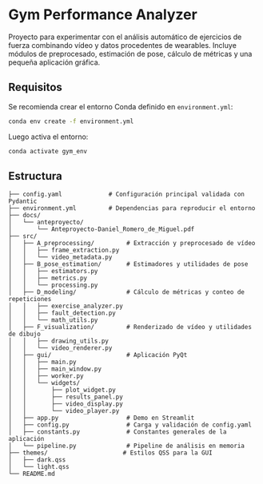 # Gym Performance Analyzer

Proyecto para experimentar con el análisis automático de ejercicios de fuerza combinando vídeo y datos procedentes de wearables. Incluye módulos de preprocesado, estimación de pose, cálculo de métricas y una pequeña aplicación gráfica.

## Requisitos

Se recomienda crear el entorno Conda definido en `environment.yml`:

```bash
conda env create -f environment.yml
```

Luego activa el entorno:

```bash
conda activate gym_env
```

## Estructura

```text
├── config.yaml             # Configuración principal validada con Pydantic
├── environment.yml         # Dependencias para reproducir el entorno
├── docs/
│   └── anteproyecto/
│       └── Anteproyecto-Daniel_Romero_de_Miguel.pdf
├── src/
│   ├── A_preprocessing/         # Extracción y preprocesado de vídeo
│   │   ├── frame_extraction.py
│   │   └── video_metadata.py
│   ├── B_pose_estimation/       # Estimadores y utilidades de pose
│   │   ├── estimators.py
│   │   ├── metrics.py
│   │   └── processing.py
│   ├── D_modeling/              # Cálculo de métricas y conteo de repeticiones
│   │   ├── exercise_analyzer.py
│   │   ├── fault_detection.py
│   │   └── math_utils.py
│   ├── F_visualization/         # Renderizado de vídeo y utilidades de dibujo
│   │   ├── drawing_utils.py
│   │   └── video_renderer.py
│   ├── gui/                     # Aplicación PyQt
│   │   ├── main.py
│   │   ├── main_window.py
│   │   ├── worker.py
│   │   └── widgets/
│   │       ├── plot_widget.py
│   │       ├── results_panel.py
│   │       ├── video_display.py
│   │       └── video_player.py
│   ├── app.py                   # Demo en Streamlit
│   ├── config.py                # Carga y validación de config.yaml
│   ├── constants.py             # Constantes generales de la aplicación
│   └── pipeline.py              # Pipeline de análisis en memoria
├── themes/                     # Estilos QSS para la GUI
│   ├── dark.qss
│   └── light.qss
└── README.md
```
